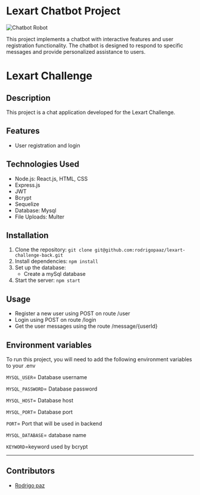 # Lexart Chatbot Project

![Chatbot Robot](https://static.vecteezy.com/system/resources/previews/022/254/572/large_2x/robot-working-on-laptop-computer-artificial-intelligence-concept-3d-rendering-generative-ai-free-photo.jpg)

This project implements a chatbot with interactive features and user registration functionality. The chatbot is designed to respond to specific messages and provide personalized assistance to users.
# Lexart Challenge

## Description
This project is a chat application developed for the Lexart Challenge.

## Features
- User registration and login

## Technologies Used
- Node.js: React.js, HTML, CSS
- Express.js
- JWT
- Bcrypt
- Sequelize
- Database: Mysql
- File Uploads: Multer

## Installation
1. Clone the repository: `git clone git@github.com:rodrigopaaz/lexart-challenge-back.git`
2. Install dependencies: `npm install`
3. Set up the database:
   - Create a mySql database
4. Start the server: `npm start`

## Usage
- Register a new user using POST on route /user
- Login using POST on route /login
- Get the user messages using the route /message/{userId}

## Environment variables

To run this project, you will need to add the following environment variables to your .env

`MYSQL_USER`= Database username

`MYSQL_PASSWORD`= Database password

`MYSQL_HOST`=  Database host

`MYSQL_PORT`= Database port

`PORT`= Port that will be used in backend

`MYSQL_DATABASE`= database name

`KEYWORD`=keyword used by bcrypt

<hr>

## Contributors

- [Rodrigo paz](https://github.com/rodrigopaaz)
